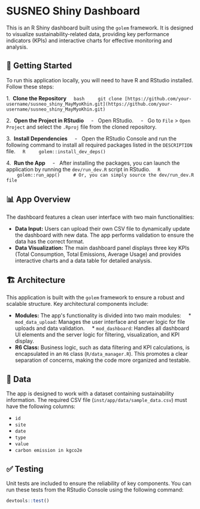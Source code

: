 # SUSNEO Shiny Dashboard

This is an R Shiny dashboard built using the `golem` framework. It is designed to visualize sustainability-related data, providing key performance indicators (KPIs) and interactive charts for effective monitoring and analysis.

## 🚀 Getting Started

To run this application locally, you will need to have R and RStudio installed. Follow these steps:

1.  **Clone the Repository**
    ```bash
    git clone [https://github.com/your-username/susneo_shiny_MayMyoKhin.git](https://github.com/your-username/susneo_shiny_MayMyoKhin.git)
    ```

2.  **Open the Project in RStudio**
    -   Open RStudio.
    -   Go to `File` > `Open Project` and select the `.Rproj` file from the cloned repository.

3.  **Install Dependencies**
    -   Open the RStudio Console and run the following command to install all required packages listed in the `DESCRIPTION` file.
    ```R
    golem::install_dev_deps()
    ```

4.  **Run the App**
    -   After installing the packages, you can launch the application by running the `dev/run_dev.R` script in RStudio.
    ```R
    golem::run_app()
    # Or, you can simply source the dev/run_dev.R file
    ```

## 📊 App Overview

The dashboard features a clean user interface with two main functionalities:

* **Data Input:** Users can upload their own CSV file to dynamically update the dashboard with new data. The app performs validation to ensure the data has the correct format.
* **Data Visualization:** The main dashboard panel displays three key KPIs (Total Consumption, Total Emissions, Average Usage) and provides interactive charts and a data table for detailed analysis.

## 🏗️ Architecture

This application is built with the `golem` framework to ensure a robust and scalable structure. Key architectural components include:

* **Modules:** The app's functionality is divided into two main modules:
    * `mod_data_upload`: Manages the user interface and server logic for file uploads and data validation.
    * `mod_dashboard`: Handles all dashboard UI elements and the server logic for filtering, visualization, and KPI display.
* **R6 Class:** Business logic, such as data filtering and KPI calculations, is encapsulated in an `R6` class (`R/data_manager.R`). This promotes a clear separation of concerns, making the code more organized and testable.

## 💾 Data

The app is designed to work with a dataset containing sustainability information. The required CSV file (`inst/app/data/sample_data.csv`) must have the following columns:

* `id`
* `site`
* `date`
* `type`
* `value`
* `carbon emission in kgco2e`

## ✅ Testing

Unit tests are included to ensure the reliability of key components. You can run these tests from the RStudio Console using the following command:

```R
devtools::test()
